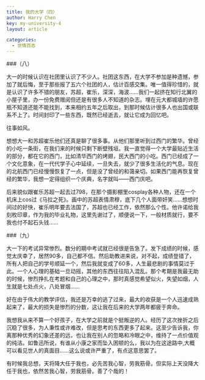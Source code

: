 ```yaml
---
title: 我的大学（四）
author: Harry Chen
key: my-university-4
layout: article

categories:
  - 世情百态
---
```


###（八）

  大一的时候认识在社团里认识了不少人。社团这东西，在大学不参加是种遗憾，参加了就后悔，至于那些报了五六个社团的人，估计百感交集。唯一值得珍惜的，就是认识了许多不错的朋友，苏超，崔乐，深深，海波……我们一起挤在知行北翼的小屋子里，办一份免费赠阅但还是有很多人不知道的杂志。埋在元大都城墙的许愿瓶不知道还能不能找到，本来相约五年之后取出，到那时候估计很多人也出国或联系不上了。时间封印了一些东西，既然已经逝去，就让它成为回忆吧。

  往事如风。

  想想大一和苏超崔乐他们还真是聊了很多事。从他们那里听到过西门的繁华。曾经的小吃一条街，在我们来的时候只剩下断壁残垣。我一直觉得一个大学最贴近生活的部分，都在它的西门，比如清华西门的烤翅，民大西门的小吃。西门已经成了一个文化意象，在一代代学子心中延续，一旦失去，就少了很多生活化的气息。现在的北航西门已经慢慢恢复了一点，但是没了曾经的和蔼亲切。如果西门能再恢复曾经的繁华，我想一定得组织一个庆典，名字就叫——西门庆吧。

  后来貌似跟崔乐苏超一起去过798，在那个摄影棚里cosplay各种人物，还在一个机床上cos过《马拉之死》。画中的苏超表情肃穆，底下几个人面带奸笑……想想时间过的好快，崔乐明年要去法国了，苏超也已经工作，依然那么个性。他许诺给我刻枚印章，作为我的毕业礼物，这里先谢过了，顺便说一下，一般材质就行，要不我也付不起石头钱……

###（九）

  大一下的考试异常惨烈。数分的期中考试就已经很是告急了。发下成绩的时候，感觉太庆幸了，居然90多，自己都不信。然后助教进来说，对不起，成绩登错了，所有人把自己的学号顺延一个，然后我就变成了60多，人生最悲剧的事情莫过于此。一个人心理的基础一旦动摇，其他的东西往往陷入混乱。那个考期是我最无助的时候，惨烈挣扎在考题和自己的心理之中，那时真感觉希望似火，失望如烟，人生就是七处点火，八处冒烟……

  好在由于伟大的教学评估，我还是万幸的逃了过来，最大的收获是一个人迅速成熟起来了，最大的损失是惨烈的分数，这让我在后来的大学两年都疲于奔命。

  我想我从来不算一个好孩子，在大学之前就是个挺叛逆的人。经历了这次挫折之后沉稳了很多，为人秉性或许难改，但是思考的东西更多了起来。这至少告诉我，你离那种优秀的幻象还差的远，也让我在别人的忽略和冷眼之中，维持了一点价值观的纯洁。如鲁迅所说，有谁从小康之家而坠入困顿的么，我以为在这途路中,大概可以看见世人的真面目……这么说或许严重了，有点这意思罢了。

  有时候我总想，天将降大任于我也，必先苦我心智，劳我筋骨。但实际上天没降大任于我也，依然苦我心智，劳我筋骨。善了个哉的！
